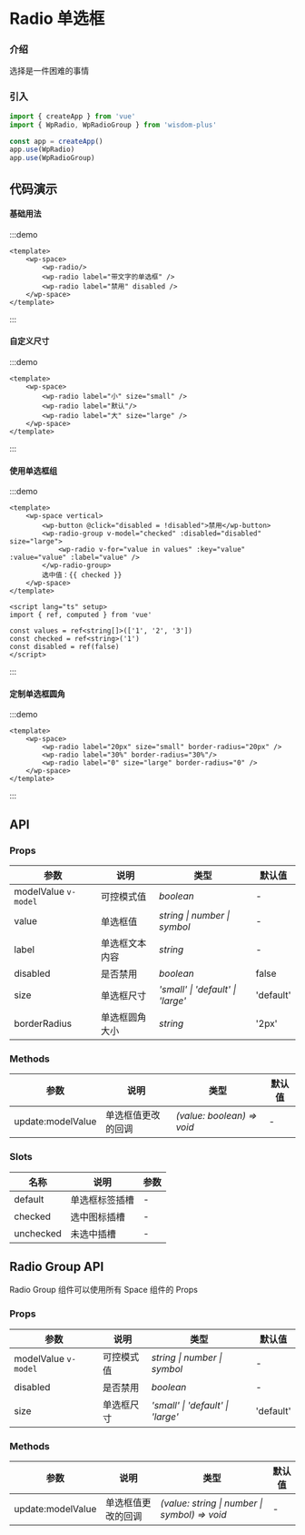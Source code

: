 # Radio 单选框

### 介绍

选择是一件困难的事情

### 引入

```js
import { createApp } from 'vue'
import { WpRadio, WpRadioGroup } from 'wisdom-plus'

const app = createApp()
app.use(WpRadio)
app.use(WpRadioGroup)
```

## 代码演示

#### 基础用法

:::demo
```vue
<template>
    <wp-space>
        <wp-radio/>
        <wp-radio label="带文字的单选框" />
        <wp-radio label="禁用" disabled />
    </wp-space>
</template>
```
:::

#### 自定义尺寸

:::demo
```vue
<template>
    <wp-space>
        <wp-radio label="小" size="small" />
        <wp-radio label="默认"/>
        <wp-radio label="大" size="large" />
    </wp-space>
</template>
```
:::

#### 使用单选框组

:::demo
```vue
<template>
    <wp-space vertical>
        <wp-button @click="disabled = !disabled">禁用</wp-button>
        <wp-radio-group v-model="checked" :disabled="disabled" size="large">
            <wp-radio v-for="value in values" :key="value" :value="value" :label="value" />
        </wp-radio-group>
        选中值：{{ checked }}
    </wp-space>
</template>

<script lang="ts" setup>
import { ref, computed } from 'vue'

const values = ref<string[]>(['1', '2', '3'])
const checked = ref<string>('1')
const disabled = ref(false)
</script>
```
:::

#### 定制单选框圆角

:::demo
```vue
<template>
    <wp-space>
        <wp-radio label="20px" size="small" border-radius="20px" />
        <wp-radio label="30%" border-radius="30%"/>
        <wp-radio label="0" size="large" border-radius="0" />
    </wp-space>
</template>
```
:::

## API

### Props

| 参数      | 说明           | 类型                                                                | 默认值 |
| --------- | -------------- | ------------------------------------------------------------------- | ------ |
| modelValue `v-model`   | 可控模式值       | _boolean_          | -     |
| value     | 单选框值   | _string \| number \| symbol_           | -      |
| label | 单选框文本内容 | _string_ | - |
| disabled | 是否禁用 | _boolean_ | false |
| size | 单选框尺寸 | _'small' \| 'default' \| 'large'_ | 'default' |
| borderRadius | 单选框圆角大小 | _string_ | '2px' |

### Methods

| 参数      | 说明           | 类型                                                                | 默认值 |
| --------- | -------------- | ------------------------------------------------------------------- | ------ |
| update:modelValue      | 单选框值更改的回调       | _(value: boolean) => void_          | -     |

### Slots

| 名称    | 说明     | 参数 |
| ------- | -------- | --- |
| default | 单选框标签插槽 | - |
| checked | 选中图标插槽 | - |
| unchecked | 未选中插槽 | - |

## Radio Group API

Radio Group 组件可以使用所有 Space 组件的 Props

### Props

| 参数      | 说明           | 类型                                                                | 默认值 |
| --------- | -------------- | ------------------------------------------------------------------- | ------ |
| modelValue `v-model`   | 可控模式值       | _string \| number \| symbol_          | -     |
| disabled     | 是否禁用   | _boolean_           | -      |
| size | 单选框尺寸 | _'small' \| 'default' \| 'large'_ | 'default' |

### Methods

| 参数      | 说明           | 类型                                                                | 默认值 |
| --------- | -------------- | ------------------------------------------------------------------- | ------ |
| update:modelValue      | 单选框值更改的回调       | _(value: string \| number \| symbol) => void_          | -     |